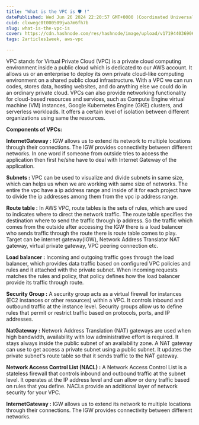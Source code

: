 ```yaml
---
title: "What is the VPC is 🛡️ !"
datePublished: Wed Jun 26 2024 22:20:57 GMT+0000 (Coordinated Universal Time)
cuid: clxwegc0t000509jwa7m6fh7b
slug: what-is-the-vpc-is
cover: https://cdn.hashnode.com/res/hashnode/image/upload/v1719440369069/2ce73095-3fb1-477d-8fe6-6cf8ce230201.png
tags: 2articles1week, aws-vpc

---
```


VPC stands for Virtual Private Cloud (VPC) is a private cloud computing environment inside a public cloud which is dedicated to our AWS account. It allows us or an enterprise to deploy its own private cloud-like computing environment on a shared public cloud infrastructure. With a VPC we can run codes, stores data, hosting websites, and do anything else we could do in an ordinary private cloud. VPCs can also provide networking functionality for cloud-based resources and services, such as Compute Engine virtual machine (VM) instances, Google Kubernetes Engine (GKE) clusters, and serverless workloads. It offers a certain level of isolation between different organizations using same the resources.

**Components of VPCs:**

**InternetGateway :** IGW allows us to extend its network to multiple locations through their connections. The IGW provides connectivity between different networks. In one word if someone from outside tries to access the application then first he/she have to deal with Internet Gateway of the application.

**Subnets :** VPC can be used to visualize and divide subnets in same size, which can helps us when we are working with same size of networks. The entire the vpc have a ip address range and inside of it for each project have to divide the ip addresses among them from the vpc ip address range.

**Route table :** In AWS VPC, route tables is the sets of rules, which are used to indicates where to direct the network traffic. The route table specifies the destination where to send the traffic through ip address. So the traffic which comes from the outside after accessing the IGW there is a load balancer who sends traffic through the route there is route table comes to play. Target can be internet gateway(IGW), Network Address Translator NAT gateway, virtual private gateway, VPC peering connection etc.

**Load balancer :** Incoming and outgoing traffic goes through the load balancer, which provides data traffic based on configured VPC policies and rules and it attached with the private subnet. When incoming requests matches the rules and policy, that policy defines how the load balancer provide its traffic through route.

**Security Group :** A security group acts as a virtual firewall for instances (EC2 instances or other resources) within a VPC. It controls inbound and outbound traffic at the instance level. Security groups allow us to define rules that permit or restrict traffic based on protocols, ports, and IP addresses.

**NatGateway :** Network Address Translation (NAT) gateways are used when high bandwidth, availability with low administrative effort is required. It stays always inside the public subnet of an availability zone. A NAT gateway can use to get access a private subnet using a public subnet. It updates the private subnet's route table so that it sends traffic to the NAT gateway.

**Network Access Control List (NACL) :** A Network Access Control List is a stateless firewall that controls inbound and outbound traffic at the subnet level. It operates at the IP address level and can allow or deny traffic based on rules that you define. NACLs provide an additional layer of network security for your VPC.

**InternetGateway :** IGW allows us to extend its network to multiple locations through their connections. The IGW provides connectivity between different networks.